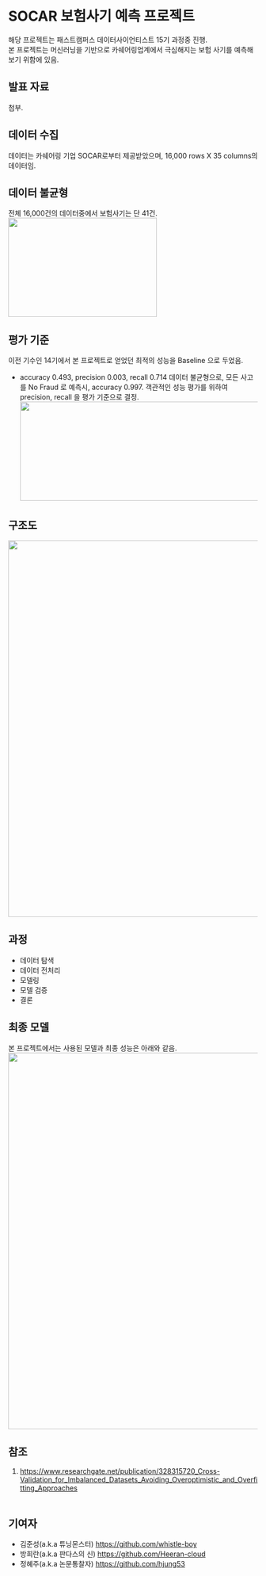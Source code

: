 # SOCAR 보험사기 예측 프로젝트
해당 프로젝트는 패스트캠퍼스 데이터사이언티스트 15기 과정중 진행.<br>
본 프로젝트는 머신러닝을 기반으로 카쉐어링업계에서 극심해지는 보험 사기를 예측해보기 위함에 있음.<br>

## 발표 자료
첨부.<br>

## 데이터 수집
데이터는 카쉐어링 기업 SOCAR로부터 제공받았으며, 16,000 rows X 35 columns의 데이터임.<br>

## 데이터 불균형
전체 16,000건의 데이터중에서 보험사기는 단 41건. <br>
<img src="https://user-images.githubusercontent.com/72846750/105158413-4ac78380-5b51-11eb-8d2e-8b9462323210.png" width="300" height="200"/>

## 평가 기준
이전 기수인 14기에서 본 프로젝트로 얻었던 최적의 성능을 Baseline 으로 두었음.
  - accuracy 0.493, precision 0.003, recall 0.714
데이터 불균형으로, 모든 사고를 No Fraud 로 예측시, accuracy 0.997. 객관적인 성능 평가를 위하여 precision, recall 을 평가 기준으로 결정.
  <img src="https://user-images.githubusercontent.com/72846750/105166682-0b9e3000-5b5b-11eb-8eb0-947cc225af05.png" width="600" height="200"/> <br>

## 구조도
<img src="https://user-images.githubusercontent.com/72846750/105805859-38809600-5fe6-11eb-8128-bed4bc8f39eb.png" width="650" height="760"/> <br>

## 과정
- 데이터 탐색
- 데이터 전처리
- 모델링
- 모델 검증
- 결론

## 최종 모델
본 프로젝트에서는 사용된 모델과 최종 성능은 아래와 같음. <br>
<img src="https://user-images.githubusercontent.com/72846750/108803330-c3e94900-75dd-11eb-9504-f51755183875.JPG" width="650" height="760"/> <br>

## 참조
1) https://www.researchgate.net/publication/328315720_Cross-Validation_for_Imbalanced_Datasets_Avoiding_Overoptimistic_and_Overfitting_Approaches <br><br>

## 기여자
* 김준성(a.k.a 튜닝몬스터) https://github.com/whistle-boy
* 방희란(a.k.a 판다스의 신) https://github.com/Heeran-cloud
* 정혜주(a.k.a 논문통찰자) https://github.com/hjung53
